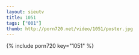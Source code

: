 ```yaml
--- 
layout: sieutv
title: 1051
tags: ["001"]
thumb: http://porn720.net/video/1051/poster.jpg
---
```

{% include porn720 key="1051" %} 

